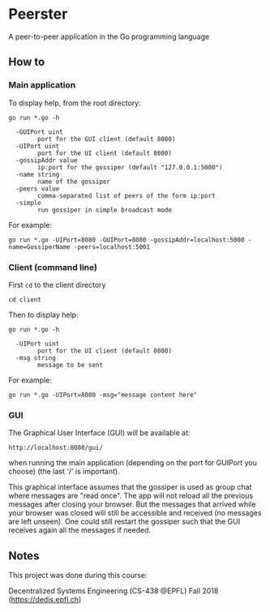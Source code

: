 # Peerster
A peer-to-peer application in the Go programming language

## How to
### Main application
To display help, from the root directory:
```
go run *.go -h
```
```
  -GUIPort uint
    	port for the GUI client (default 8080)
  -UIPort uint
    	port for the UI client (default 8080)
  -gossipAddr value
    	ip:port for the gossiper (default "127.0.0.1:5000")
  -name string
    	name of the gossiper
  -peers value
    	comma-separated list of peers of the form ip:port
  -simple
    	run gossiper in simple broadcast mode
```
For example:
```
go run *.go -UIPort=8080 -GUIPort=8080 -gossipAddr=localhost:5000 -name=GossiperName -peers=localhost:5001
```
### Client (command line)
First `cd` to the client directory
```
cd client
```
Then to display help:
```
go run *.go -h
```
```
  -UIPort uint
    	port for the UI client (default 8080)
  -msg string
    	message to be sent
```
For example:
```
go run *.go -UIPort=8080 -msg="message content here"
```

### GUI
The Graphical User Interface (GUI) will be available at:
```
http://localhost:8080/gui/
```
when running the main application (depending on the port for GUIPort you choose) (the last '/' is important).

This graphical interface assumes that the gossiper is used as group chat where messages are "read once". The app will not reload all the previous messages after closing your browser. But the messages that arrived while your browser was closed will still be accessible and received (no messages are left unseen). One could still restart the gossiper such that the GUI receives again all the messages if needed.

## Notes
This project was done during this course:

Decentralized Systems Engineering (CS-438 @EPFL) Fall 2018 (https://dedis.epfl.ch)
